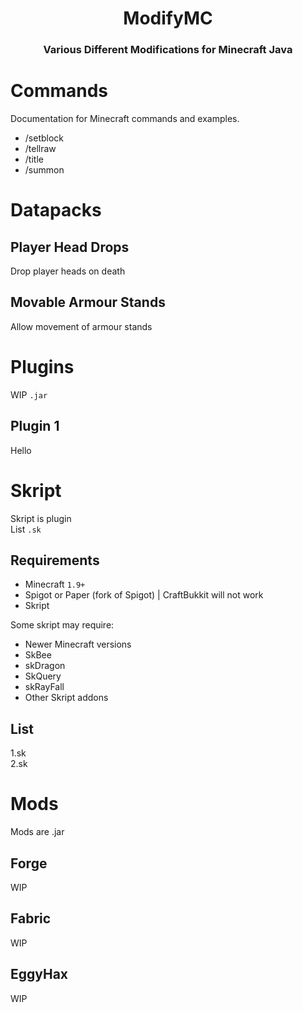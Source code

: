 <h1 align="center">
  ModifyMC
</h1>
<h3 align="center">
  Various Different Modifications for Minecraft Java
</h3>


# Commands
Documentation for Minecraft commands and examples.
   
- /setblock
- /tellraw
- /title
- /summon

# Datapacks

## Player Head Drops
Drop player heads on death
## Movable Armour Stands
Allow movement of armour stands

# Plugins
WIP `.jar`

## Plugin 1
Hello

# Skript

Skript is plugin    
List `.sk`

## Requirements
- Minecraft `1.9+`
- Spigot or Paper (fork of Spigot) | CraftBukkit will not work
- Skript

Some skript may require:

- Newer Minecraft versions
- SkBee
- skDragon
- SkQuery
- skRayFall
- Other Skript addons

## List
1.sk    
2.sk

# Mods
Mods are .jar
## Forge
WIP
## Fabric
WIP
## EggyHax
WIP
